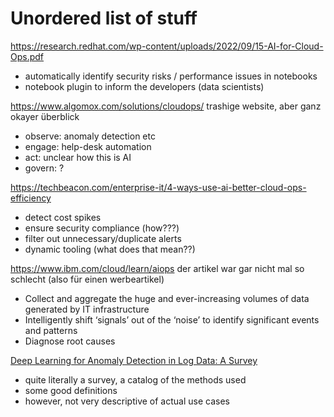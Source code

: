 # Unordered list of stuff

https://research.redhat.com/wp-content/uploads/2022/09/15-AI-for-Cloud-Ops.pdf
* automatically identify security risks / performance issues in notebooks
* notebook plugin to inform the developers (data scientists)

https://www.algomox.com/solutions/cloudops/
trashige website, aber ganz okayer überblick
* observe: anomaly detection etc
* engage: help-desk automation
* act: unclear how this is AI
* govern: ?

https://techbeacon.com/enterprise-it/4-ways-use-ai-better-cloud-ops-efficiency
* detect cost spikes
* ensure security compliance (how???)
* filter out unnecessary/duplicate alerts
* dynamic tooling (what does that mean??)

https://www.ibm.com/cloud/learn/aiops
der artikel war gar nicht mal so schlecht (also für einen werbeartikel)
* Collect and aggregate the huge and ever-increasing volumes of data generated by IT infrastructure
* Intelligently shift ‘signals’ out of the ‘noise’ to identify significant events and patterns
* Diagnose root causes 


[Deep Learning for Anomaly Detection in Log Data: A Survey](https://arxiv.org/pdf/2207.03820v1.pdf)
* quite literally a survey, a catalog of the methods used
* some good definitions
* however, not very descriptive of actual use cases  
